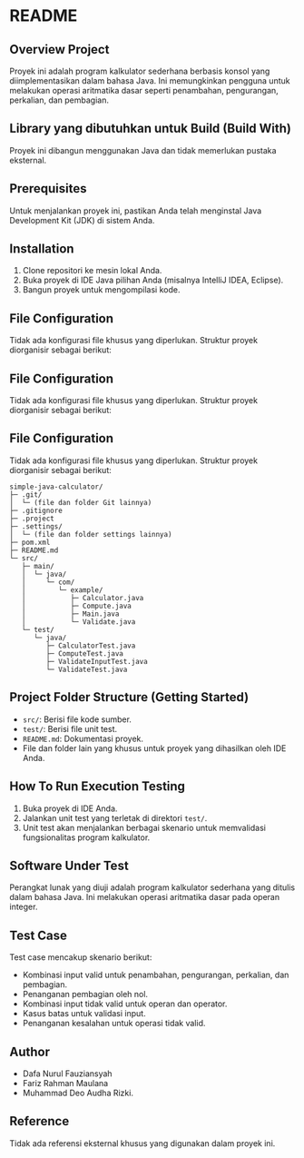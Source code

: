# README

## Overview Project
Proyek ini adalah program kalkulator sederhana berbasis konsol yang diimplementasikan dalam bahasa Java. Ini memungkinkan pengguna untuk melakukan operasi aritmatika dasar seperti penambahan, pengurangan, perkalian, dan pembagian.

## Library yang dibutuhkan untuk Build (Build With)
Proyek ini dibangun menggunakan Java dan tidak memerlukan pustaka eksternal.

## Prerequisites
Untuk menjalankan proyek ini, pastikan Anda telah menginstal Java Development Kit (JDK) di sistem Anda.

## Installation
1. Clone repositori ke mesin lokal Anda.
2. Buka proyek di IDE Java pilihan Anda (misalnya IntelliJ IDEA, Eclipse).
3. Bangun proyek untuk mengompilasi kode.

## File Configuration
Tidak ada konfigurasi file khusus yang diperlukan. Struktur proyek diorganisir sebagai berikut:

## File Configuration
Tidak ada konfigurasi file khusus yang diperlukan. Struktur proyek diorganisir sebagai berikut:

## File Configuration
Tidak ada konfigurasi file khusus yang diperlukan. Struktur proyek diorganisir sebagai berikut:

```
simple-java-calculator/
├─ .git/
│  └─ (file dan folder Git lainnya)
├─ .gitignore
├─ .project
├─ .settings/
│  └─ (file dan folder settings lainnya)
├─ pom.xml
├─ README.md
└─ src/
   ├─ main/
   │  └─ java/
   │     └─ com/
   │        └─ example/
   │           ├─ Calculator.java
   │           ├─ Compute.java
   │           ├─ Main.java
   │           └─ Validate.java
   └─ test/
      └─ java/
         ├─ CalculatorTest.java
         ├─ ComputeTest.java
         ├─ ValidateInputTest.java
         └─ ValidateTest.java
```


## Project Folder Structure (Getting Started)
- `src/`: Berisi file kode sumber.
- `test/`: Berisi file unit test.
- `README.md`: Dokumentasi proyek.
- File dan folder lain yang khusus untuk proyek yang dihasilkan oleh IDE Anda.

## How To Run Execution Testing
1. Buka proyek di IDE Anda.
2. Jalankan unit test yang terletak di direktori `test/`.
3. Unit test akan menjalankan berbagai skenario untuk memvalidasi fungsionalitas program kalkulator.

## Software Under Test
Perangkat lunak yang diuji adalah program kalkulator sederhana yang ditulis dalam bahasa Java. Ini melakukan operasi aritmatika dasar pada operan integer.

## Test Case
Test case mencakup skenario berikut:
- Kombinasi input valid untuk penambahan, pengurangan, perkalian, dan pembagian.
- Penanganan pembagian oleh nol.
- Kombinasi input tidak valid untuk operan dan operator.
- Kasus batas untuk validasi input.
- Penanganan kesalahan untuk operasi tidak valid.

## Author
- Dafa Nurul Fauziansyah
- Fariz Rahman Maulana
- Muhammad Deo Audha Rizki.

## Reference
Tidak ada referensi eksternal khusus yang digunakan dalam proyek ini.
